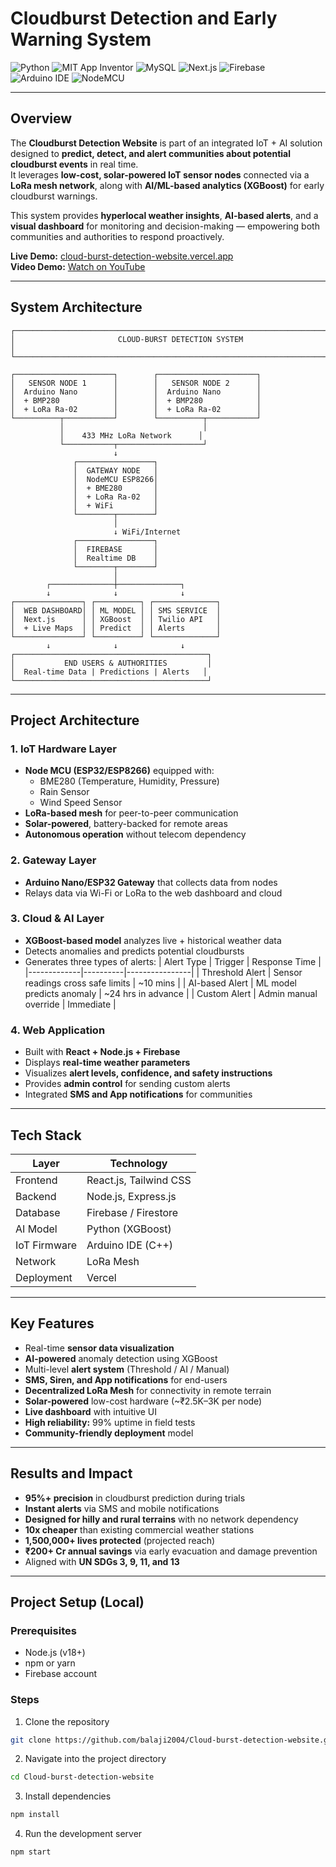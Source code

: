 # Cloudburst Detection and Early Warning System
![Python](https://img.shields.io/badge/Python-3.12-blue?logo=python&logoColor=white)
![MIT App Inventor](https://img.shields.io/badge/MIT_App_Inventor-Low_Code-orange?logo=mit&logoColor=white)
![MySQL](https://img.shields.io/badge/MySQL-Database-4479A1?logo=mysql&logoColor=white)
![Next.js](https://img.shields.io/badge/Next.js-15-black?logo=nextdotjs)
![Firebase](https://img.shields.io/badge/Firebase-Auth%20%26%20Firestore-FFCA28?logo=firebase&logoColor=black)
![Arduino IDE](https://img.shields.io/badge/Arduino_IDE-IoT_Tools-00979D?logo=arduino&logoColor=white)
![NodeMCU](https://img.shields.io/badge/NodeMCU-ESP8266-3C4E73?logo=espressif&logoColor=white)

---

## Overview

The **Cloudburst Detection Website** is part of an integrated IoT + AI solution designed to **predict, detect, and alert communities about potential cloudburst events** in real time.  
It leverages **low-cost, solar-powered IoT sensor nodes** connected via a **LoRa mesh network**, along with **AI/ML-based analytics (XGBoost)** for early cloudburst warnings.

This system provides **hyperlocal weather insights**, **AI-based alerts**, and a **visual dashboard** for monitoring and decision-making — empowering both communities and authorities to respond proactively.

**Live Demo:** [cloud-burst-detection-website.vercel.app](https://cloud-burst-detection-website.vercel.app/)  
**Video Demo:** [Watch on YouTube](https://youtu.be/a9X9CcYgAPU?si=Ea_TAWAwiaaR-COd)

---

## System Architecture

```
┌─────────────────────────────────────────────────────────────────────┐
│                       CLOUD-BURST DETECTION SYSTEM                   │
└─────────────────────────────────────────────────────────────────────┘

┌──────────────────────┐        ┌──────────────────────┐
│   SENSOR NODE 1      │        │   SENSOR NODE 2      │
│  Arduino Nano        │        │  Arduino Nano        │
│  + BMP280            │        │  + BMP280            │
│  + LoRa Ra-02        │        │  + LoRa Ra-02        │
└──────────┬───────────┘        └──────────┬───────────┘
           │                               │
           │    433 MHz LoRa Network      │
           └───────────┬───────────────────┘
                       ↓
              ┌─────────────────┐
              │  GATEWAY NODE   │
              │  NodeMCU ESP8266│
              │  + BME280       │
              │  + LoRa Ra-02   │
              │  + WiFi         │
              └────────┬────────┘
                       │
                       ↓ WiFi/Internet
              ┌─────────────────┐
              │  FIREBASE       │
              │  Realtime DB    │
              └────────┬────────┘
                       │
        ┌──────────────┼──────────────┐
        ↓              ↓              ↓
┌───────────────┐ ┌──────────┐ ┌──────────────┐
│  WEB DASHBOARD│ │ ML MODEL │ │ SMS SERVICE  │
│  Next.js      │ │ XGBoost  │ │ Twilio API   │
│  + Live Maps  │ │ Predict  │ │ Alerts       │
└───────────────┘ └──────────┘ └──────────────┘
        ↓              ↓              ↓
┌───────────────────────────────────────────┐
│           END USERS & AUTHORITIES         │
│  Real-time Data | Predictions | Alerts   │
└───────────────────────────────────────────┘
```
---

## Project Architecture

### 1. **IoT Hardware Layer**
- **Node MCU (ESP32/ESP8266)** equipped with:
  - BME280 (Temperature, Humidity, Pressure)
  - Rain Sensor
  - Wind Speed Sensor
- **LoRa-based mesh** for peer-to-peer communication
- **Solar-powered**, battery-backed for remote areas
- **Autonomous operation** without telecom dependency

### 2. **Gateway Layer**
- **Arduino Nano/ESP32 Gateway** that collects data from nodes
- Relays data via Wi-Fi or LoRa to the web dashboard and cloud

### 3. **Cloud & AI Layer**
- **XGBoost-based model** analyzes live + historical weather data
- Detects anomalies and predicts potential cloudbursts
- Generates three types of alerts:
  | Alert Type | Trigger | Response Time |
  |-------------|----------|----------------|
  | Threshold Alert | Sensor readings cross safe limits | ~10 mins |
  | AI-based Alert | ML model predicts anomaly | ~24 hrs in advance |
  | Custom Alert | Admin manual override | Immediate |

### 4. **Web Application**
- Built with **React + Node.js + Firebase**
- Displays **real-time weather parameters**
- Visualizes **alert levels, confidence, and safety instructions**
- Provides **admin control** for sending custom alerts
- Integrated **SMS and App notifications** for communities

---

## Tech Stack

| Layer | Technology |
|-------|-------------|
| Frontend | React.js, Tailwind CSS |
| Backend | Node.js, Express.js |
| Database | Firebase / Firestore |
| AI Model | Python (XGBoost) |
| IoT Firmware | Arduino IDE (C++) |
| Network | LoRa Mesh |
| Deployment | Vercel |

---

## Key Features

- Real-time **sensor data visualization**  
- **AI-powered** anomaly detection using XGBoost  
- Multi-level **alert system** (Threshold / AI / Manual)  
- **SMS, Siren, and App notifications** for end-users  
- **Decentralized LoRa Mesh** for connectivity in remote terrain  
- **Solar-powered** low-cost hardware (~₹2.5K–3K per node)  
- **Live dashboard** with intuitive UI  
- **High reliability:** 99% uptime in field tests  
- **Community-friendly deployment** model

---

## Results and Impact

- **95%+ precision** in cloudburst prediction during trials  
- **Instant alerts** via SMS and mobile notifications  
- **Designed for hilly and rural terrains** with no network dependency  
- **10x cheaper** than existing commercial weather stations  
- **1,500,000+ lives protected** (projected reach)  
- **₹200+ Cr annual savings** via early evacuation and damage prevention  
- Aligned with **UN SDGs 3, 9, 11, and 13**

---

## Project Setup (Local)

### Prerequisites
- Node.js (v18+)
- npm or yarn
- Firebase account

### Steps

1. Clone the repository
```bash
git clone https://github.com/balaji2004/Cloud-burst-detection-website.git
```

2. Navigate into the project directory
```bash
cd Cloud-burst-detection-website
```
3. Install dependencies
```bash
npm install
```

4. Run the development server
```bash
npm start
```
